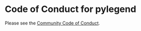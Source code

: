 # Code of Conduct for pylegend

Please see the [Community Code of Conduct](https://www.finos.org/code-of-conduct).
